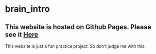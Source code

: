 # brain_intro

## This website is hosted on Github Pages. Please see it <a href="https://radientbrain.github.io/brain_intro/"><b>Here</b></a>

This website is just a fun practice project. So don't judge me with this.
